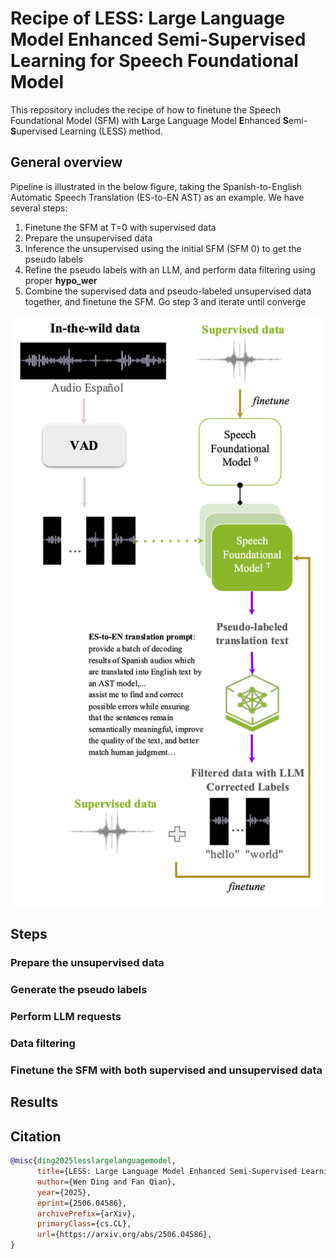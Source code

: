 # Recipe of LESS: Large Language Model Enhanced Semi-Supervised Learning for Speech Foundational Model

This repository includes the recipe of how to finetune the Speech Foundational Model (SFM) with **L**arge Language Model **E**nhanced **S**emi-**S**upervised Learning (LESS) method.  

## General overview

Pipeline is illustrated in the below figure, taking the Spanish-to-English Automatic Speech Translation (ES-to-EN AST) as an example.  We have several steps: 

 1. Finetune the SFM at T=0 with supervised  data
 2. Prepare the unsupervised data 
 3. Inference the unsupervised using the initial SFM (SFM 0) to get the pseudo labels
 4. Refine the pseudo labels with an LLM, and perform data filtering using proper **hypo_wer**
 5. Combine the supervised data and pseudo-labeled unsupervised data together, and finetune the SFM. Go step 3 and iterate until converge
 
<p align="center">
  <img src="assets/less_pipeline.png" width="800"/>
</p>

## Steps
### Prepare the unsupervised data
### Generate the pseudo labels
### Perform LLM requests
### Data filtering
### Finetune the SFM with both supervised and unsupervised data

## Results
## Citation
``` bibtex
@misc{ding2025lesslargelanguagemodel,
      title={LESS: Large Language Model Enhanced Semi-Supervised Learning for Speech Foundational Models}, 
      author={Wen Ding and Fan Qian},
      year={2025},
      eprint={2506.04586},
      archivePrefix={arXiv},
      primaryClass={cs.CL},
      url={https://arxiv.org/abs/2506.04586}, 
}
